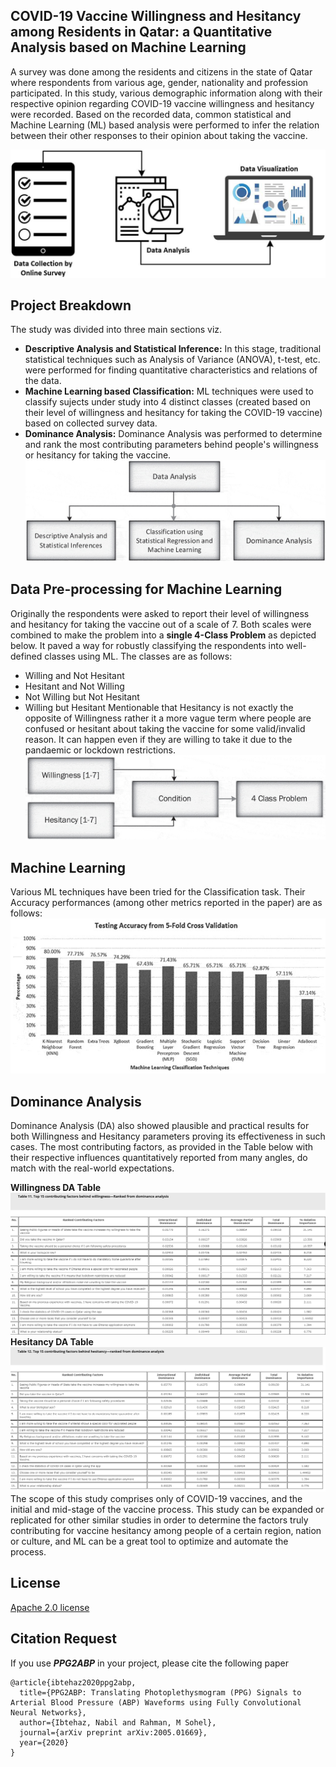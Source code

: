 ## COVID-19 Vaccine Willingness and Hesitancy among Residents in Qatar: a Quantitative Analysis based on Machine Learning
A survey was done among the residents and citizens in the state of Qatar where respondents from various age, gender, nationality and profession participated. In this study, various demographic information along with their respective opinion regarding COVID-19 vaccine willingness and hesitancy were recorded. Based on the recorded data, common statistical and Machine Learning (ML) based analysis were performed to infer the relation between their other responses to their opinion about taking the vaccine.  

![Project Flowchart](https://github.com/Sakib1263/COVID-19-Vaccine-Willingness-and-Hesitancy-among-Residents-in-Qatar/blob/main/Documents/Images/Image%201.jpeg "Project Flowchart")   

## Project Breakdown  
The study was divided into three main sections viz.  
- **Descriptive Analysis and Statistical Inference:** In this stage, traditional statistical techniques such as Analysis of Variance (ANOVA), t-test, etc. were performed for finding quantitative characteristics and relations of the data.  
- **Machine Learning based Classification:** ML techniques were used to classify sujects under study into 4 distinct classes (created based on their level of willingness and hesitancy for taking the COVID-19 vaccine) based on collected survey data.  
- **Dominance Analysis:** Dominance Analysis was performed to determine and rank the most contributing parameters behind people's willingness or hesitancy for taking the vaccine.  
![Project Breakdown](https://github.com/Sakib1263/COVID-19-Vaccine-Willingness-and-Hesitancy-among-Residents-in-Qatar/blob/main/Documents/Images/Image%202.jpeg "Project Sections") 

## Data Pre-processing for Machine Learning  
Originally the respondents were asked to report their level of willingness and hesitancy for taking the vaccine out of a scale of 7. Both scales were combined to make the problem into a **single 4-Class Problem** as depicted below. It paved a way for robustly classifying the respondents into well-defined classes using ML. The classes are as follows:  
- Willing and Not Hesitant
- Hesitant and Not Willing
- Not Willing but Not Hesitant
- Willing but Hesitant
Mentionable that Hesitancy is not exactly the opposite of Willingness rather it a more vague term where people are confused or hesitant about taking the vaccine for some valid/invalid reason. It can happen even if they are willing to take it due to the pandaemic or lockdown restrictions.  
![Creating 4Class Problem](https://github.com/Sakib1263/COVID-19-Vaccine-Willingness-and-Hesitancy-among-Residents-in-Qatar/blob/main/Documents/Images/Image%204.jpeg "Creating 4Class Problem")  

## Machine Learning  
Various ML techniques have been tried for the Classification task. Their Accuracy performances (among other metrics reported in the paper) are as follows:  
![ML Accuracy](https://github.com/Sakib1263/COVID-19-Vaccine-Willingness-and-Hesitancy-among-Residents-in-Qatar/blob/main/Documents/Images/Image%205.png "ML Accuracy")  

## Dominance Analysis
Dominance Analysis (DA) also showed plausible and practical results for both Willingness and Hesitancy parameters proving its effectiveness in such cases. The most contributing factors, as provided in the Table below with their respective influences quantitatively reported from many angles, do match with the real-world expectations.

**Willingness DA Table**  
![DA for Willingness](https://github.com/Sakib1263/COVID-19-Vaccine-Willingness-and-Hesitancy-among-Residents-in-Qatar/blob/main/Documents/Images/Image%206.png "DA for Willingness")   
**Hesitancy DA Table**  
![DA for Hesitancy](https://github.com/Sakib1263/COVID-19-Vaccine-Willingness-and-Hesitancy-among-Residents-in-Qatar/blob/main/Documents/Images/Image%207.png "DA for Hesitancy")   
The scope of this study comprises only of COVID-19 vaccines, and the initial and mid-stage of the vaccine process. This study can be expanded or replicated for other similar studies in order to determine the factors truly contributing for vaccine hesitancy among people of a certain region, nation or culture, and ML can be a great tool to optimize and automate the process.  

## License   
[Apache 2.0 license](https://github.com/Sakib1263/COVID-19-Vaccine-Willingness-and-Hesitancy-among-Residents-in-Qatar/blob/main/LICENSE)  

## Citation Request

If you use ***PPG2ABP*** in your project, please cite the following paper

```
@article{ibtehaz2020ppg2abp,
  title={PPG2ABP: Translating Photoplethysmogram (PPG) Signals to Arterial Blood Pressure (ABP) Waveforms using Fully Convolutional Neural Networks},
  author={Ibtehaz, Nabil and Rahman, M Sohel},
  journal={arXiv preprint arXiv:2005.01669},
  year={2020}
}
```
